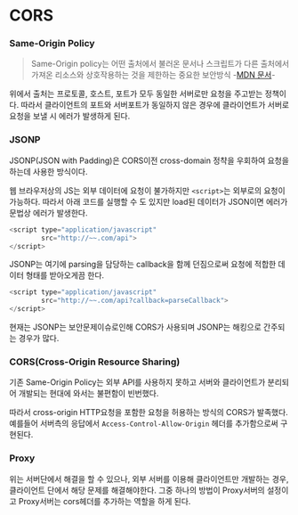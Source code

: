 # CORS

### Same-Origin Policy

> Same-Origin policy는 어떤 출처에서 불러온 문서나 스크립트가 다른 출처에서 가져온 리소스와 상호작용하는 것을 제한하는 중요한 보안방식
-[MDN 문서](https://developer.mozilla.org/ko/docs/Web/Security/Same-origin_policy)-

위에서 출처는 프로토콜, 호스트, 포트가 모두 동일한 서버로만 요청을 주고받는 정책이다. 따라서 클라이언트의 포트와 서버포트가 동일하지 않은 경우에 클라이언트가 서버로 요청을 보낼 시 에러가 발생하게 된다.

### JSONP

JSONP(JSON with Padding)은 CORS이전 cross-domain 정챡을 우회하여 요청을 하는데 사용한 방식이다. 

웹 브라우저상의 JS는 외부 데이터에 요청이 불가하지만 `<script>`는 외부로의 요청이 가능하다. 따라서 아래 코드를 실행할 수 도 있지만 load된 데이터가 JSON이면 에러가 문법상 에러가 발생한다.
```javascript
<script type="application/javascript"
        src="http://~~.com/api">
</script>
```

JSONP는 여기에 parsing을 담당하는 callback을 함께 던짐으로써 요청에 적합한 데이터 형태를 받아오게끔 한다.
```javascript
<script type="application/javascript"
        src="http://~~.com/api?callback=parseCallback">
</script>
```

현재는 JSONP는 보안문제이슈로인해 CORS가 사용되며 JSONP는 해킹으로 간주되는 경우가 많다.

### CORS(Cross-Origin Resource Sharing)

기존 Same-Origin Policy는 외부 API를 사용하지 못하고 서버와 클라이언트가 분리되어 개발되는 현대에 와서는 불편함이 빈번했다.

따라서 cross-origin HTTP요청을 포함한 요청을 허용하는 방식의 CORS가 발족했다. 예를들어 서버측의 응답에서 `Access-Control-Allow-Origin` 헤더를 추가함으로써 구현된다.

### Proxy

위는 서버단에서 해결을 할 수 있으나, 외부 서버를 이용해 클라이언트만 개발하는 경우, 클라이언트 단에서 해당 문제를 해결해야한다. 그중 하나의 방법이 Proxy서버의 설정이고 Proxy서버는 cors헤더를 추가하는 역할을 하게 된다.

